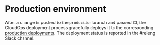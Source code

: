 # Production environment

After a change is pushed to the `production` branch and passed CI, the CloudOps
deployment process gracefully deploys it to the corresponding [production
deployments](https://console.cloud.google.com/kubernetes/workload?organizationId=442341870013&project=moz-fx-relengworker-prod-a67d&workload_list_tablesize=50).
The deployment status is reported in the #releng Slack channel.
